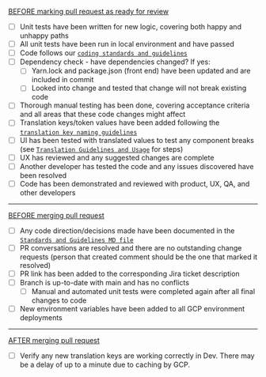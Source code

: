 <ins>BEFORE marking pull request as ready for review</ins>
- [ ] Unit tests have been written for new logic, covering both happy and unhappy paths
- [ ] All unit tests have been run in local environment and have passed
- [ ] Code follows our [`coding standards and guidelines`](https://github.com/species360/phoenix-ui/blob/main/docs/StandardsAndGuidelines.md)
- [ ] Dependency check - have dependencies changed?  If yes:
    - [ ] Yarn.lock and package.json (front end) have been updated and are included in commit
    - [ ] Looked into change and tested that change will not break existing code
- [ ] Thorough manual testing has been done, covering acceptance criteria and all areas that these code changes might affect
- [ ] Translation keys/token values have been added following the [`translation key naming guidelines`](https://github.com/species360/phoenix-ui/blob/main/docs/Translation/TranslationKeyNaming.md)
- [ ] UI has been tested with translated values to test any component breaks (see [`Translation Guidelines and Usage`](https://github.com/species360/phoenix-ui/blob/main/docs/Translation/GuidelinesAndUsage.md) for steps)
- [ ] UX has reviewed and any suggested changes are complete
- [ ] Another developer has tested the code and any issues discovered have been resolved
- [ ] Code has been demonstrated and reviewed with product, UX, QA, and other developers

___

<ins>BEFORE merging pull request</ins>
- [ ] Any code direction/decisions made have been documented in the [`Standards and Guidelines MD file`](https://github.com/species360/phoenix-ui/blob/main/StandardsAndGuidelines.md)
- [ ] PR conversations are resolved and there are no outstanding change requests (person that created comment should be the one that marked it resolved)
- [ ] PR link has been added to the corresponding Jira ticket description
- [ ] Branch is up-to-date with main and has no conflicts
    - [ ] Manual and automated unit tests were completed again after all final changes to code
- [ ] New environment variables have been added to all GCP environment deployments

___

<ins>AFTER merging pull request</ins>
  - [ ] Verify any new translation keys are working correctly in Dev. There may be a delay of up to a minute due to caching by GCP.
